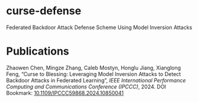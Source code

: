 # curse-defense
Federated Backdoor Attack Defense Scheme Using Model Inversion Attacks

# Publications
Zhaowen Chen, Mingze Zhang, Caleb Mostyn, Honglu Jiang, Xianglong Feng, “Curse to Blessing: Leveraging Model Inversion Attacks to Detect Backdoor Attacks in Federated Learning”, *IEEE International Performance Computing and Communications Conference (IPCCC)*, 2024.
DOI Bookmark: [10.1109/IPCCC59868.2024.10850041](10.1109/IPCCC59868.2024.10850041)
